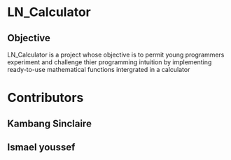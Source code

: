 # LN_Calculator
## Objective
LN_Calculator is a project whose objective is to permit young programmers experiment and challenge thier programming intuition by implementing ready-to-use mathematical functions intergrated in a calculator

# Contributors
## Kambang Sinclaire 
## Ismael youssef